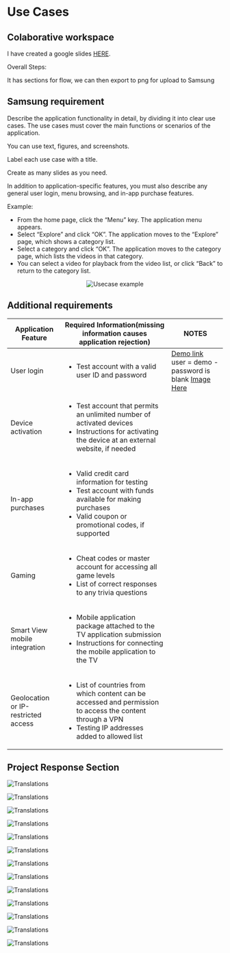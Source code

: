 # Use Cases

## Colaborative workspace

I have created a google slides [HERE](https://docs.google.com/presentation/d/1BVVMcW2MJzI41EFU_VNMalA7nsovTTTJuRCVK9ijqfk/edit?usp=sharing).

Overall Steps:

It has sections for flow, we can then export to png for upload to Samsung

## Samsung requirement

Describe the application functionality in detail, by dividing it into clear use cases. The use cases must cover the main functions or scenarios of the application.

You can use text, figures, and screenshots.

Label each use case with a title.

Create as many slides as you need.

In addition to application-specific features, you must also describe any general user login, menu browsing, and in-app purchase features.

Example:
- From the home page, click the “Menu” key. The application menu appears.
- Select “Explore” and click “OK”. The application moves to the “Explore” page, which shows a category list.
- Select a category and click “OK”.  The application moves to the category page, which lists the videos in that category.
- You can select a video for playback from the video list, or click “Back” to return to the category list.

<p align="center">
<img alt="Usecase example" src="https://developer.samsung.com/media/3296/userlogin_slide.png"/>
</p>

## Additional requirements
 
| Application Feature | Required Information(missing information causes application rejection) | NOTES |
| ------------------- | ---------------------------------------------------------------------- |------- |
| User login | <ul><li>Test account with a valid user ID and password</li></ul> | [Demo link](https://demo.jellyfin.org/stable/web/#/login.html?serverid=713dc3fe952b438fa70ed35e4ef0525a&url=%2Fhome.html) user = demo - password is blank [Image Here](./Screenshots/Slide05.png)| 
| Device activation | <ul><li>Test account that permits an unlimited number of activated devices</li><li>Instructions for activating the device at an external website, if needed</li></ul> |
| In-app purchases | <ul><li>Valid credit card information for testing</li><li>Test account with funds available for making purchases</li><li>Valid coupon or promotional codes, if supported</li></ul> |
| Gaming | <ul><li>Cheat codes or master account for accessing all game levels</li><li>List of correct responses to any trivia questions</li></ul> |
| Smart View mobile integration	| <ul><li>Mobile application package attached to the TV application submission</li><li>Instructions for connecting the mobile application to the TV</li></ul> |
| Geolocation or IP-restricted access | <ul><li>List of countries from which content can be accessed and permission to access the content through a VPN</li><li>Testing IP addresses added to allowed list</li></ul> |

## Project Response Section


<img class="screenshot" alt="Translations" src="./Screenshots/Slide01.png"/></a>

<img class="screenshot" alt="Translations" src="./Screenshots/Slide02.png"/></a>

<img class="screenshot" alt="Translations" src="./Screenshots/Slide03.png"/></a>

<img class="screenshot" alt="Translations" src="./Screenshots/Slide04.png"/></a>

<img class="screenshot" alt="Translations" src="./Screenshots/Slide05.png"/></a>

<img class="screenshot" alt="Translations" src="./Screenshots/Slide06.png"/></a>

<img class="screenshot" alt="Translations" src="./Screenshots/Slide07.png"/></a>

<img class="screenshot" alt="Translations" src="./Screenshots/Slide08.png"/></a>

<img class="screenshot" alt="Translations" src="./Screenshots/Slide09.png"/></a>

<img class="screenshot" alt="Translations" src="./Screenshots/Slide10.png"/></a>

<img class="screenshot" alt="Translations" src="./Screenshots/Slide11.png"/></a>

<img class="screenshot" alt="Translations" src="./Screenshots/Slide12.png"/></a>

<img class="screenshot" alt="Translations" src="./Screenshots/Slide13.png"/></a>
